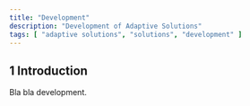 ```yaml
---
title: "Development"
description: "Development of Adaptive Solutions"
tags: [ "adaptive solutions", "solutions", "development" ]
---
```


## 1 Introduction

Bla bla development.
